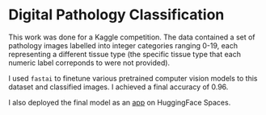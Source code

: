 # Digital Pathology Classification

This work was done for a Kaggle competition. The data contained a set of pathology images labelled into integer categories ranging 0-19, each representing a different tissue type (the specific tissue type that each numeric label correponds to were not provided).

I used ```fastai``` to finetune various pretrained computer vision models to this dataset and classified images. I achieved a final accuracy of 0.96. 

I also deployed the final model as an [app](https://huggingface.co/spaces/layaasiv/digital-pathology) on HuggingFace Spaces.
